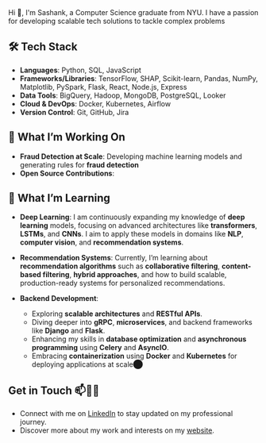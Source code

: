 <img src="https://komarev.com/ghpvc/?username=sashanksilwal" width="70" height="15" />

Hi 👋, I'm Sashank, a Computer Science graduate from NYU. I have a passion for developing scalable tech solutions to tackle complex problems

## 🛠️ Tech Stack

- **Languages**: Python, SQL, JavaScript
- **Frameworks/Libraries**: TensorFlow, SHAP, Scikit-learn, Pandas, NumPy, Matplotlib, PySpark, Flask, React, Node.js, Express
- **Data Tools**: BigQuery, Hadoop, MongoDB, PostgreSQL, Looker
- **Cloud & DevOps**: Docker, Kubernetes, Airflow
- **Version Control**: Git, GitHub, Jira

## 🚀 What I’m Working On

- **Fraud Detection at Scale**: Developing machine learning models and generating rules for **fraud detection** 
- **Open Source Contributions**: 

## 🌱 What I’m Learning
- **Deep Learning**: I am continuously expanding my knowledge of **deep learning** models, focusing on advanced architectures like **transformers**, **LSTMs**, and **CNNs**. I aim to apply these models in domains like **NLP**, **computer vision**, and **recommendation systems**.
  
- **Recommendation Systems**: Currently, I’m learning about **recommendation algorithms** such as **collaborative filtering**, **content-based filtering**, **hybrid approaches**, and how to build scalable, production-ready systems for personalized recommendations.
  
- **Backend Development**:
  - Exploring **scalable architectures** and **RESTful APIs**.
  - Diving deeper into **gRPC**, **microservices**, and backend frameworks like **Django** and **Flask**.
  - Enhancing my skills in **database optimization** and **asynchronous programming** using **Celery** and **AsyncIO**.
  - Embracing **containerization** using **Docker** and **Kubernetes** for deploying applications at scale​⬤

## Get in Touch 📫👨‍💻
- Connect with me on [LinkedIn](https://www.linkedin.com/in/sashank-silwal-a3606a1a0/) to stay updated on my professional journey.
- Discover more about my work and interests on my [website](http://ssilwal.com.np).

